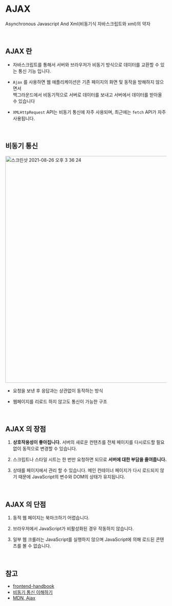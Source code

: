 # AJAX 
Asynchronous Javascript And Xml(비동기식 자바스크립트와 xml)의 약자

<br>

## AJAX 란
- 자바스크립트를 통해서 서버와 브라우저가 비동기 방식으로 데이터를 교환할 수 있는 통신 기능 입니다.

- `Ajax` 를 사용하면 웹 애플리케이션은 기존 페이지의 화면 및 동작을 방해하지 않으면서<br> 백그라운드에서 비동기적으로 서버로 데이터를 보내고 서버에서 데이터를 받아올 수 있습니다

- `XMLHttpRequest` API는 비동기 통신에 자주 사용되며, 최근에는 `fetch` API가 자주 사용됩니다.

<br>

## 비동기 통신
<img width="709" alt="스크린샷 2021-08-26 오후 3 36 24" src="https://user-images.githubusercontent.com/87301268/160783846-d29d2e70-f47f-44a9-9549-7acb21c860b5.png">

- 요청을 보낸 후 응답과는 상관없이 동작하는 방식

- 웹페이지를 리로드 하지 않고도 통신이 가능한 구조

<br>

## AJAX 의 장점
1. __상호작용성이 좋아집니다.__ 서버의 새로운 컨텐츠를 전체 페이지를 다시로드할 필요 없이 동적으로 변경할 수 있습니다.
2. 스크립트나 스타일 시트는 한 번만 요청하면 되므로 __서버에 대한 부담을 줄여줍니다.__

3. 상태를 페이지에서 관리 할 수 ​​있습니다. 메인 컨테이너 페이지가 다시 로드되지 않기 때문에 JavaScript의 변수와 DOM의 상태가 유지됩니다.

<br>

## AJAX 의 단점
1. 동적 웹 페이지는 북마크하기 어렵습니다.
2. 브라우저에서 JavaScript가 비활성화된 경우 작동하지 않습니다.

3. 일부 웹 크롤러는 JavaScript를 실행하지 않으며 JavaScript에 의해 로드된 콘텐츠를 볼 수 없습니다.


<br>

## 참고
- [frontend-handbook](https://www.frontendinterviewhandbook.com/kr/javascript-questions/#ajax%EC%97%90-%EB%8C%80%ED%95%B4-%EA%B0%80%EB%8A%A5%ED%95%9C-%ED%95%9C-%EC%9E%90%EC%84%B8%ED%9E%88-%EC%84%A4%EB%AA%85%ED%95%98%EC%84%B8%EC%9A%94)
- [비동기 통신 이해하기](https://velog.io/@dasssseul/JS-%EB%B9%84%EB%8F%99%EA%B8%B0-%ED%86%B5%EC%8B%A0-%EC%9D%B4%ED%95%B4%ED%95%98%EA%B8%B0XHR%EA%B3%BC-Fetch-API)
- [MDN, Ajax](https://developer.mozilla.org/ko/docs/Web/Guide/AJAX)